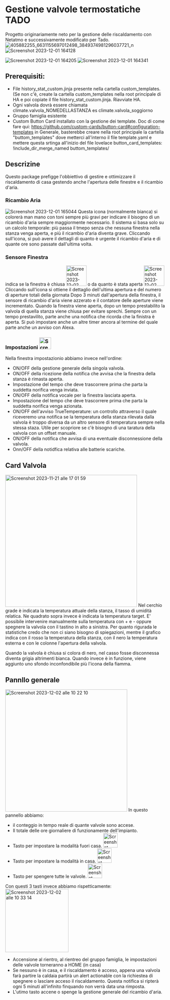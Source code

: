 # Gestione valvole termostatiche TADO
Progetto originariamente neto per la gestione delle riscaldamento con Netatmo e successivamente modificato per Tado.
![405882255_6631155697012498_3849374981296037721_n](https://github.com/Home-Assistant-Pro-Team/Benessere/assets/48358142/f016d1ae-c334-41bb-ac17-3fc491146afe)
![Screenshot 2023-12-01 164128](https://github.com/Home-Assistant-Pro-Team/Benessere/assets/48358142/09b1f49e-8c0b-4a9e-9cb9-f29475c38903)



![Screenshot 2023-12-01 164205](https://github.com/Home-Assistant-Pro-Team/Benessere/assets/48358142/91c68318-52ac-4a93-baa9-e5166d78e72b)
![Screenshot 2023-12-01 164341](https://github.com/Home-Assistant-Pro-Team/Benessere/assets/48358142/1123dd4e-8c03-46b8-a93f-fc669d3a4a82)

## Prerequisiti:
- File history_stat_custom.jinja presente nella cartella custom_templates. (Se non c'è, create la cartella custom_templates nella root principale di HA e poi copiate il file history_stat_custom.jinja. Riavviate HA.
- Ogni valvola dovrà essere chiamata climate.valvola_NOMEDELLASTANZA es climate.valvola_soggiorno
- Gruppo famiglia esistente
- Custom Button Card installato con la gestione dei template. Doc di come fare qui: https://github.com/custom-cards/button-card#configuration-templates
in Generale, basterebbe creare nella root principale la cartella "buttom_templates" dove metterci all'interno il file template.yaml e mettere questa srtinga all'inizio del file lovelace button_card_templates: !include_dir_merge_named buttom_templates/

## Descrizine
Questo package prefigge l'obbiettivo di gestire e ottimizzare il riscaldamento di casa gestendo anche l'apertura delle finestre e il ricambio d'aria.

### Ricambio Aria 
![Screenshot 2023-12-01 165044](https://github.com/Home-Assistant-Pro-Team/Benessere/assets/48358142/bf285af5-099d-4d1c-b1e9-d4034f850883) Questa icona (normalmente bianca) si colorerà man mano con toni sempre più gravi per indicare il bisogno di un ricambio d'aria sempre maggiormente necessario.
Il sistema si basa solo su un calcolo temporale: più passa il tmepo senza che nessuna finestra nella stanza venga aperta, e più il ricambio d'aria diventa grave. Cliccando sull'icona, si può avere il dettagli di quanto è urgente il ricambio d'aria e di quante ore sono passate dall'ultima volta.

### Sensore Finestra  
indica se la finestra è chiusa <img width="64" alt="Screenshot 2023-12-02 alle 10 00 08" src="https://github.com/Home-Assistant-Pro-Team/Benessere/assets/48358142/8bc2f88d-e804-4e71-a426-e6235f7b0a36"> o da quanto è stata aperta <img width="64" alt="Screenshot 2023-12-02 alle 10 00 01" src="https://github.com/Home-Assistant-Pro-Team/Benessere/assets/48358142/c1e24a4a-fd69-40cc-8abb-da65eebecf11"> 
Cliccando sull'icona si ottiene il dettaglio dell'ultima apertura e del numero di aperture totali della giornata
Dopo 3 minuti dall'apertura della finestra, il sensore di ricambio d'aria viene azzerato e il contatore delle aperture viene incrementato.
Quando la finestra viene aperta, dopo un tempo prestabilito la valvola di quella stanza viene chiusa per evitare sprechi. Sempre con un tempo prestavilito, parte anche una notifica che ricorda che la finistra è aperta. Si può impostare anche un altre timer ancora al termine del quale parte anche un avviso con Alexa.

### Impostazioni <img width="37" alt="Screenshot 2023-12-02 alle 10 04 16" src="https://github.com/Home-Assistant-Pro-Team/Benessere/assets/48358142/855e3240-d447-48db-ab92-6ba09f1702f6">
Nella finestra impostazionio abbiamo invece nell'ordine:
- ON/OFF della gestione generale della singola valvola.
- ON/OFF della ricezione della notifica che avvisa che la finestra della stanza è rimasta aperta.
- Impostazione del tempo che deve trascorrere prima che parta la suddetta norifica venga inviata.
- ON/OFF della notifica vocale per la finestra lasciata aperta.
- Impostazione del tempo che deve trascorrere prima che parta la suddetta norifica venga azionata.
- ON/OFF dell'avviso TrueTemperature: un controllo attraverso il quale riceveremo una notifica se la temperatura della stanza rilevata dalla valvola è troppo diversa da un altro sensore di temperatura sempre nella stessa staza. Utile per scopriore se c'è bisogno di una taratura della valvola con un offset manuale.
- ON/OFF della notifica che avvisa di una eventuale disconnessione della valvola.
- Onn/OFF della notidfica relativa alle batterie scariche.

## Card Valvola
<img width="415" alt="Screenshot 2023-11-21 alle 17 01 59" src="https://github.com/Home-Assistant-Pro-Team/Benessere/assets/48358142/1d7f31d6-1bf4-4ff9-a69c-0f6463216a92">
Nel cerchio grade è indicata la temperatura attuale della stanza, il tasso di umidità relatica. Ne quadrato sopra invece è indicata la temperatura target.
E' possibile intervenire manualmente sulla temperatura con + e - oppure spegnere la valvola con il tastino in alto a sinistra.
Per quanto rigurada le statistiche credo che non ci siano bisogno di spiegazioni, mentre il grafico indica con il rosso la temperatura della stanza, con il nero la temperatura esterna e con le colonne l'apertura della valvola. 

Quando la valvola è chiusa si colora di nero, nel casso fosse disconnessa diventa grigia altrimenti bianca. Quando invece è in funzione, viene aggiunto uno sfondo inconfondibile più l'icona della fiamma.

## Pannllo generale 
<img width="384" alt="Screenshot 2023-12-02 alle 10 22 10" src="https://github.com/Home-Assistant-Pro-Team/Benessere/assets/48358142/324937c0-4330-4880-a5cc-ae72a007a545">
In questo pannello abbiamo:


- il conteggio in tempo reale di quante valvole sono accese.
- Il totale delle ore giornaliere di funzionamente dell'impianto.
- Tasto per impostare la modalità fuori casa. <img width="45" alt="Screenshot 2023-12-02 alle 10 25 41" src="https://github.com/Home-Assistant-Pro-Team/Benessere/assets/48358142/14651226-b770-439b-94b2-81b15ac69a4a">
- Tasto per impostare la modalità in casa. <img width="45" alt="Screenshot 2023-12-02 alle 10 25 46" src="https://github.com/Home-Assistant-Pro-Team/Benessere/assets/48358142/c62020ee-7b29-4ee1-8ba1-6b46252e81a5">
- Tasto per spengere tutte le valvole. <img width="45" alt="Screenshot 2023-12-02 alle 10 25 50" src="https://github.com/Home-Assistant-Pro-Team/Benessere/assets/48358142/ea121c48-9661-4290-8bd6-ea7d1c58390f">

Con questi 3 tasti invece abbiamo rispetticamente:
<img width="199" alt="Screenshot 2023-12-02 alle 10 33 14" src="https://github.com/Home-Assistant-Pro-Team/Benessere/assets/48358142/5a2b0c40-07e8-4dae-8d23-6380b7e4aae2">

- Accensione al rientro, al rientreo del gruppo famiglia, le impostazioni delle valvole torneranno a HOME (in casa)
- Se nessuno è in casa, e il riscaldamento è acceso, appena una valvola farà partire la caldaia partirà un alert actionable con la richiestea di spegnere o lasciare acceso il riscaldamento. Questa notifica si ripterà ogni 5 minuti all'infinito finquando non verrà data una rimposta.
- L'utimo tasto accene o spenge la gestione generale del ricambio d'aria.





